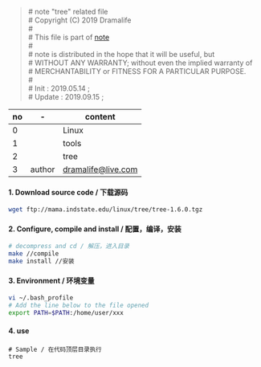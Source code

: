 > \# note "tree" related file  
\# Copyright (C) 2019 Dramalife  
\#   
\# This file is part of [note](https://github.com/Dramalife/note.git)  
\#   
\# note is distributed in the hope that it will be useful, but  
\# WITHOUT ANY WARRANTY; without even the implied warranty of  
\# MERCHANTABILITY or FITNESS FOR A PARTICULAR PURPOSE.  
\#   
\# Init : 2019.05.14 ;   
\# Update : 2019.09.15 ;   



|no|-|content|
|--|--|--|
|0||Linux                   |
|1||tools                   |
|2||tree                    |
|3|author|dramalife@live.com|

#### 1. Download source code / 下载源码

```bash
wget ftp://mama.indstate.edu/linux/tree/tree-1.6.0.tgz
```

#### 2. Configure, compile and install / 配置，编译，安装

```bash
# decompress and cd / 解压，进入目录
make //compile
make install //安装
```

#### 3. Environment / 环境变量

```bash
vi ~/.bash_profile
# Add the line below to the file opened
export PATH=$PATH:/home/user/xxx
```

#### 4. use

```
# Sample / 在代码顶层目录执行
tree
```

